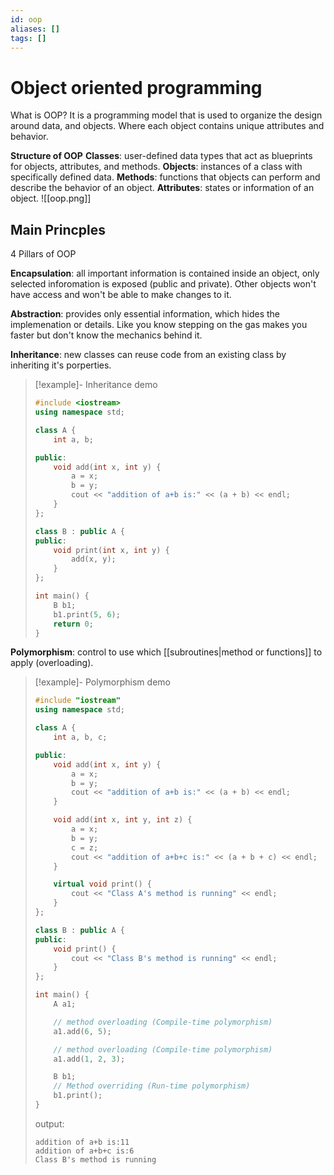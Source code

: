 ```yaml
---
id: oop
aliases: []
tags: []
---
```


# Object oriented programming

What is OOP?
It is a programming model that is used to organize the design around data, and objects.
Where each object contains unique attributes and behavior.

**Structure of OOP**
**Classes**: user-defined data types that act as blueprints for objects, attributes, and methods.
**Objects**: instances of a class with specifically defined data.
**Methods**: functions that objects can perform and describe the behavior of an object.
**Attributes**: states or information of an object.
![[oop.png]]

## Main Princples

4 Pillars of OOP

**Encapsulation**: all important information is contained inside an object, only selected
inforomation is exposed (public and private). Other objects won't have access and won't be
able to make changes to it.

**Abstraction**: provides only essential information, which hides the implemenation or details.
Like you know stepping on the gas makes you faster but don't know the mechanics behind it.

**Inheritance**: new classes can reuse code from an existing class by inheriting it's porperties.

> [!example]- Inheritance demo
>
> ```cpp
> #include <iostream>
> using namespace std;
>
> class A {
>     int a, b;
>
> public:
>     void add(int x, int y) {
>         a = x;
>         b = y;
>         cout << "addition of a+b is:" << (a + b) << endl;
>     }
> };
>
> class B : public A {
> public:
>     void print(int x, int y) {
>         add(x, y);
>     }
> };
>
> int main() {
>     B b1;
>     b1.print(5, 6);
>     return 0;
> }
> ```

**Polymorphism**: control to use which [[subroutines|method or functions]] to apply (overloading).

> [!example]- Polymorphism demo
>
> ```cpp
> #include "iostream"
> using namespace std;
>
> class A {
>     int a, b, c;
>
> public:
>     void add(int x, int y) {
>         a = x;
>         b = y;
>         cout << "addition of a+b is:" << (a + b) << endl;
>     }
>
>     void add(int x, int y, int z) {
>         a = x;
>         b = y;
>         c = z;
>         cout << "addition of a+b+c is:" << (a + b + c) << endl;
>     }
>
>     virtual void print() {
>         cout << "Class A's method is running" << endl;
>     }
> };
>
> class B : public A {
> public:
>     void print() {
>         cout << "Class B's method is running" << endl;
>     }
> };
>
> int main() {
>     A a1;
>
>     // method overloading (Compile-time polymorphism)
>     a1.add(6, 5);
>
>     // method overloading (Compile-time polymorphism)
>     a1.add(1, 2, 3);
>
>     B b1;
>     // Method overriding (Run-time polymorphism)
>     b1.print();
> }
> ```
>
> output:
>
> ```
> addition of a+b is:11
> addition of a+b+c is:6
> Class B's method is running
> ```

